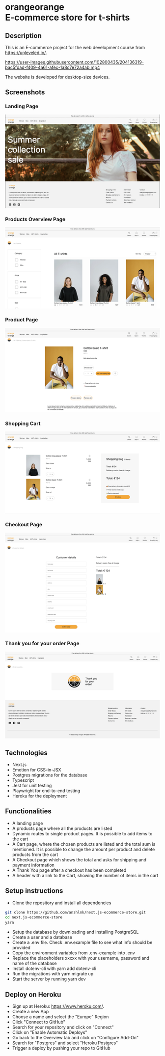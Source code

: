 # orangeorange<br/>E-commerce store for t-shirts

## Description

This is an E-commerce project for the web development course from https://upleveled.io/.


https://user-images.githubusercontent.com/102800435/204136319-bac5fdad-f409-4a61-afec-1a8c7e72a4ab.mp4


The website is developed for desktop-size devices.

## Screenshots

### Landing Page

![Landing Page](public/Landing%20page.png?raw=true)

### Products Overview Page

![Products Overview Page](public/Product%20overview.png?raw=true)

### Product Page

![Product Page](public/Product%20page.png?raw=true)

### Shopping Cart

![Shopping Cart](public/Shopping%20cart.png?raw=true)

### Checkout Page

![Checkout Page](public/Check%20out%20page.png?raw=true)

### Thank you for your order Page

![Thank you for your order](public/Thank%20you%20for%20your%20order%20page.png?raw=true)

## Technologies

- Next.js
- Emotion for CSS-in-JSX
- Postgres migrations for the database
- Typescript
- Jest for unit testing
- Playwright for end-to-end testing
- Heroku for the deployment

## Functionalities

- A landing page
- A products page where all the products are listed
- Dynamic routes to single product pages. It is possible to add items to the cart
- A Cart page, where the chosen products are listed and the total sum is mentioned. It is possible to change the amount per product and delete products from the cart
- A Checkout page which shows the total and asks for shipping and payment information
- A Thank You page after a checkout has been completed
- A header with a link to the Cart, showing the number of items in the cart

## Setup instructions

- Clone the repository and install all dependencies

```bash
git clone https://github.com/anzhlnk/next.js-ecommerce-store.git
cd next.js-ecommerce-store
yarn
```

- Setup the database by downloading and installing PostgreSQL
- Create a user and a database
- Create a .env file. Check .env.example file to see what info should be provided
- Copy the environment variables from .env-example into .env
- Replace the placeholders xxxxx with your username, password and name of the database
- Install dotenv-cli with yarn add dotenv-cli
- Run the migrations with yarn migrate up
- Start the server by running yarn dev

## Deploy on Heroku

- Sign up at Heroku: https://www.heroku.com/.
- Create a new App
- Choose a name and select the "Europe" Region
- Click "Connect to GitHub"
- Search for your repository and click on "Connect"
- Click on "Enable Automatic Deploys"
- Go back to the Overview tab and click on "Configure Add-On"
- Search for "Postgres" and select "Heroku Postgres"
- Trigger a deploy by pushing your repo to GitHub
